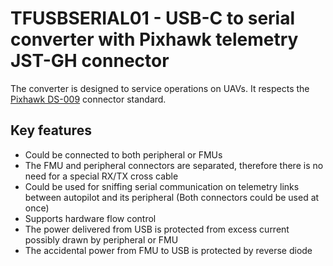 # TFUSBSERIAL01 - USB-C to serial converter with Pixhawk telemetry JST-GH connector

The converter is designed to service operations on UAVs. It respects the [Pixhawk DS-009](https://github.com/pixhawk/Pixhawk-Standards/blob/master/DS-009%20Pixhawk%20Connector%20Standard.pdf) connector standard.

## Key features
 
  * Could be connected to both peripheral or FMUs
  * The FMU and peripheral connectors are separated, therefore there is no need for a special RX/TX cross cable
  * Could be used for sniffing serial communication on telemetry links between autopilot and its peripheral (Both connectors could be used at once)
  * Supports hardware flow control
  * The power delivered from USB is protected from excess current possibly drawn by peripheral or FMU
  * The accidental power from FMU to USB is protected by reverse diode
